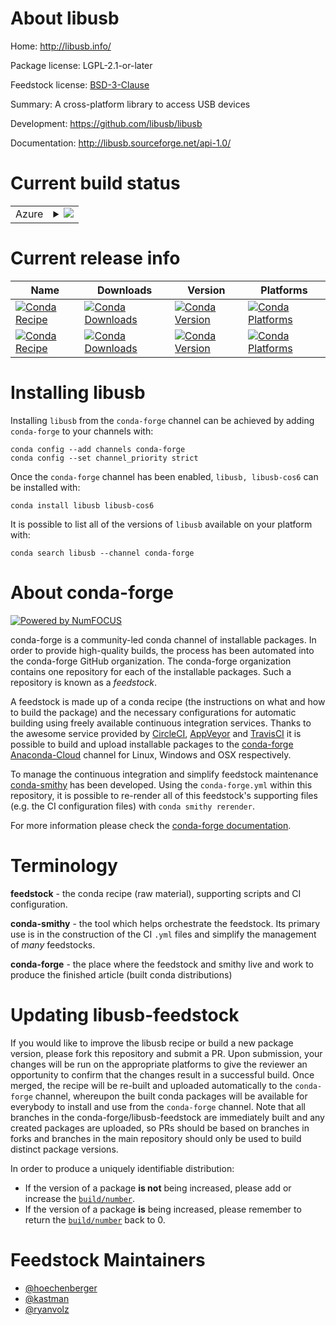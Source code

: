 About libusb
============

Home: http://libusb.info/

Package license: LGPL-2.1-or-later

Feedstock license: [BSD-3-Clause](https://github.com/conda-forge/libusb-feedstock/blob/master/LICENSE.txt)

Summary: A cross-platform library to access USB devices

Development: https://github.com/libusb/libusb

Documentation: http://libusb.sourceforge.net/api-1.0/

Current build status
====================


<table>
    
  <tr>
    <td>Azure</td>
    <td>
      <details>
        <summary>
          <a href="https://dev.azure.com/conda-forge/feedstock-builds/_build/latest?definitionId=7214&branchName=master">
            <img src="https://dev.azure.com/conda-forge/feedstock-builds/_apis/build/status/libusb-feedstock?branchName=master">
          </a>
        </summary>
        <table>
          <thead><tr><th>Variant</th><th>Status</th></tr></thead>
          <tbody><tr>
              <td>linux_64_cdt_namecos6</td>
              <td>
                <a href="https://dev.azure.com/conda-forge/feedstock-builds/_build/latest?definitionId=7214&branchName=master">
                  <img src="https://dev.azure.com/conda-forge/feedstock-builds/_apis/build/status/libusb-feedstock?branchName=master&jobName=linux&configuration=linux_64_cdt_namecos6" alt="variant">
                </a>
              </td>
            </tr><tr>
              <td>linux_64_cdt_namecos7</td>
              <td>
                <a href="https://dev.azure.com/conda-forge/feedstock-builds/_build/latest?definitionId=7214&branchName=master">
                  <img src="https://dev.azure.com/conda-forge/feedstock-builds/_apis/build/status/libusb-feedstock?branchName=master&jobName=linux&configuration=linux_64_cdt_namecos7" alt="variant">
                </a>
              </td>
            </tr><tr>
              <td>linux_aarch64</td>
              <td>
                <a href="https://dev.azure.com/conda-forge/feedstock-builds/_build/latest?definitionId=7214&branchName=master">
                  <img src="https://dev.azure.com/conda-forge/feedstock-builds/_apis/build/status/libusb-feedstock?branchName=master&jobName=linux&configuration=linux_aarch64_" alt="variant">
                </a>
              </td>
            </tr><tr>
              <td>linux_ppc64le</td>
              <td>
                <a href="https://dev.azure.com/conda-forge/feedstock-builds/_build/latest?definitionId=7214&branchName=master">
                  <img src="https://dev.azure.com/conda-forge/feedstock-builds/_apis/build/status/libusb-feedstock?branchName=master&jobName=linux&configuration=linux_ppc64le_" alt="variant">
                </a>
              </td>
            </tr><tr>
              <td>osx_64</td>
              <td>
                <a href="https://dev.azure.com/conda-forge/feedstock-builds/_build/latest?definitionId=7214&branchName=master">
                  <img src="https://dev.azure.com/conda-forge/feedstock-builds/_apis/build/status/libusb-feedstock?branchName=master&jobName=osx&configuration=osx_64_" alt="variant">
                </a>
              </td>
            </tr><tr>
              <td>osx_arm64</td>
              <td>
                <a href="https://dev.azure.com/conda-forge/feedstock-builds/_build/latest?definitionId=7214&branchName=master">
                  <img src="https://dev.azure.com/conda-forge/feedstock-builds/_apis/build/status/libusb-feedstock?branchName=master&jobName=osx&configuration=osx_arm64_" alt="variant">
                </a>
              </td>
            </tr><tr>
              <td>win_64</td>
              <td>
                <a href="https://dev.azure.com/conda-forge/feedstock-builds/_build/latest?definitionId=7214&branchName=master">
                  <img src="https://dev.azure.com/conda-forge/feedstock-builds/_apis/build/status/libusb-feedstock?branchName=master&jobName=win&configuration=win_64_" alt="variant">
                </a>
              </td>
            </tr>
          </tbody>
        </table>
      </details>
    </td>
  </tr>
</table>

Current release info
====================

| Name | Downloads | Version | Platforms |
| --- | --- | --- | --- |
| [![Conda Recipe](https://img.shields.io/badge/recipe-libusb-green.svg)](https://anaconda.org/conda-forge/libusb) | [![Conda Downloads](https://img.shields.io/conda/dn/conda-forge/libusb.svg)](https://anaconda.org/conda-forge/libusb) | [![Conda Version](https://img.shields.io/conda/vn/conda-forge/libusb.svg)](https://anaconda.org/conda-forge/libusb) | [![Conda Platforms](https://img.shields.io/conda/pn/conda-forge/libusb.svg)](https://anaconda.org/conda-forge/libusb) |
| [![Conda Recipe](https://img.shields.io/badge/recipe-libusb--cos6-green.svg)](https://anaconda.org/conda-forge/libusb-cos6) | [![Conda Downloads](https://img.shields.io/conda/dn/conda-forge/libusb-cos6.svg)](https://anaconda.org/conda-forge/libusb-cos6) | [![Conda Version](https://img.shields.io/conda/vn/conda-forge/libusb-cos6.svg)](https://anaconda.org/conda-forge/libusb-cos6) | [![Conda Platforms](https://img.shields.io/conda/pn/conda-forge/libusb-cos6.svg)](https://anaconda.org/conda-forge/libusb-cos6) |

Installing libusb
=================

Installing `libusb` from the `conda-forge` channel can be achieved by adding `conda-forge` to your channels with:

```
conda config --add channels conda-forge
conda config --set channel_priority strict
```

Once the `conda-forge` channel has been enabled, `libusb, libusb-cos6` can be installed with:

```
conda install libusb libusb-cos6
```

It is possible to list all of the versions of `libusb` available on your platform with:

```
conda search libusb --channel conda-forge
```


About conda-forge
=================

[![Powered by
NumFOCUS](https://img.shields.io/badge/powered%20by-NumFOCUS-orange.svg?style=flat&colorA=E1523D&colorB=007D8A)](https://numfocus.org)

conda-forge is a community-led conda channel of installable packages.
In order to provide high-quality builds, the process has been automated into the
conda-forge GitHub organization. The conda-forge organization contains one repository
for each of the installable packages. Such a repository is known as a *feedstock*.

A feedstock is made up of a conda recipe (the instructions on what and how to build
the package) and the necessary configurations for automatic building using freely
available continuous integration services. Thanks to the awesome service provided by
[CircleCI](https://circleci.com/), [AppVeyor](https://www.appveyor.com/)
and [TravisCI](https://travis-ci.com/) it is possible to build and upload installable
packages to the [conda-forge](https://anaconda.org/conda-forge)
[Anaconda-Cloud](https://anaconda.org/) channel for Linux, Windows and OSX respectively.

To manage the continuous integration and simplify feedstock maintenance
[conda-smithy](https://github.com/conda-forge/conda-smithy) has been developed.
Using the ``conda-forge.yml`` within this repository, it is possible to re-render all of
this feedstock's supporting files (e.g. the CI configuration files) with ``conda smithy rerender``.

For more information please check the [conda-forge documentation](https://conda-forge.org/docs/).

Terminology
===========

**feedstock** - the conda recipe (raw material), supporting scripts and CI configuration.

**conda-smithy** - the tool which helps orchestrate the feedstock.
                   Its primary use is in the construction of the CI ``.yml`` files
                   and simplify the management of *many* feedstocks.

**conda-forge** - the place where the feedstock and smithy live and work to
                  produce the finished article (built conda distributions)


Updating libusb-feedstock
=========================

If you would like to improve the libusb recipe or build a new
package version, please fork this repository and submit a PR. Upon submission,
your changes will be run on the appropriate platforms to give the reviewer an
opportunity to confirm that the changes result in a successful build. Once
merged, the recipe will be re-built and uploaded automatically to the
`conda-forge` channel, whereupon the built conda packages will be available for
everybody to install and use from the `conda-forge` channel.
Note that all branches in the conda-forge/libusb-feedstock are
immediately built and any created packages are uploaded, so PRs should be based
on branches in forks and branches in the main repository should only be used to
build distinct package versions.

In order to produce a uniquely identifiable distribution:
 * If the version of a package **is not** being increased, please add or increase
   the [``build/number``](https://docs.conda.io/projects/conda-build/en/latest/resources/define-metadata.html#build-number-and-string).
 * If the version of a package **is** being increased, please remember to return
   the [``build/number``](https://docs.conda.io/projects/conda-build/en/latest/resources/define-metadata.html#build-number-and-string)
   back to 0.

Feedstock Maintainers
=====================

* [@hoechenberger](https://github.com/hoechenberger/)
* [@kastman](https://github.com/kastman/)
* [@ryanvolz](https://github.com/ryanvolz/)

